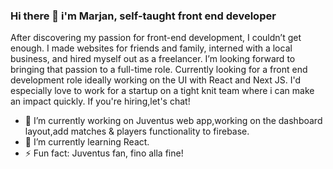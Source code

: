 ### Hi there 👋 i'm Marjan, self-taught front end developer

<!--
**maci-kb24/maci-kb24** is a ✨ _special_ ✨ repository because its `README.md` (this file) appears on your GitHub profile.

Here are some ideas to get you started:

- 🔭 I’m currently working on ...
- 🌱 I’m currently learning ...
- 👯 I’m looking to collaborate on ...
- 🤔 I’m looking for help with ...
- 💬 Ask me about ...
- 📫 How to reach me: ...
- 😄 Pronouns: ...
- ⚡ Fun fact: ...
-->

After discovering my passion for front-end development, I couldn’t get enough. I made websites for friends and family, interned with a local business, and hired myself out as a freelancer. I’m looking forward to bringing that passion to a full-time role. Currently looking for a front end development role ideally working on the UI with React and Next JS. I'd especially love to work for a startup on a tight knit team where i can make an impact quickly. If you're hiring,let's chat!

 - 🔭 I’m currently working on Juventus web app,working on the dashboard layout,add matches & players functionality to firebase.
 - 🌱 I’m currently learning React.
 - ⚡ Fun fact: Juventus fan, fino alla fine!
